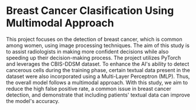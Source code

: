 <h1>Breast Cancer Clasification Using Multimodal Approach</h1>

<p>This project focuses on the detection of breast cancer, which is common among women, using image processing techniques. The aim of this study is to assist radiologists in making more confident decisions while also speeding up their decision-making process. The project utilizes PyTorch and leverages the CBIS-DDSM dataset. To enhance the AI's ability to detect cancerous cells during the training phase, certain textual data present in the dataset were also incorporated using a Multi-Layer Perceptron (MLP). Thus, the overall model follows a multimodal approach. With this study, we aim to reduce the high false positive rate, a common issue in breast cancer detection, and demonstrate that including patients' textual data can improve the model's accuracy. </p>








